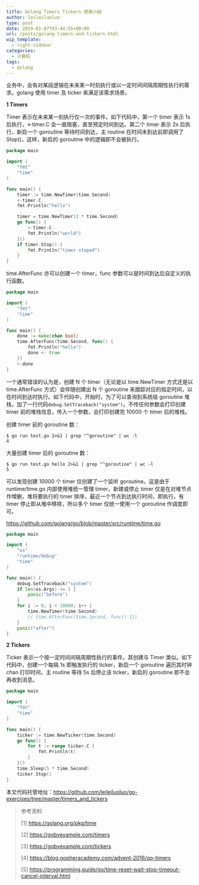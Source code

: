 ```yaml
---
title: Golang Timers Tickers 使用小结
author: leileiluoluo
type: post
date: 2019-01-07T03:44:55+00:00
url: /posts/golang-timers-and-tickers.html
wip_template:
  - right-sidebar
categories:
  - 计算机
tags:
  - Golang
---
```


业务中，会有对某段逻辑在未来某一时刻执行或以一定时间间隔周期性执行的需求。golang 使用 timer 及 ticker 来满足该需求场景。

**1 Timers**

Timer 表示在未来某一刻执行仅一次的事件。如下代码中，第一个 timer 表示 1s 后执行，<-timer.C 会一直阻塞，直至预定时间到达。第二个 timer 表示 2s 后执行，新启一个 goroutine 等待时间到达，主 routine 在时间未到达前即调用了 Stop()，这样，新启的 goroutine 中的逻辑即不会被执行。

```go
package main

import (
    "fmt"
    "time"
)

func main() {
    timer := time.NewTimer(time.Second)
    <-timer.C
    fmt.Println("hello")

    timer = time.NewTimer(2 * time.Second)
    go func() {
        <-timer.C
        fmt.Println("world")
    }()
    if timer.Stop() {
        fmt.Println("timer stoped")
    }
}
```

time.AfterFunc 亦可以创建一个 timer，func 参数可以是时间到达后自定义的执行函数。

```go
package main

import (
    "fmt"
    "time"
)

func main() {
    done := make(chan bool)
    time.AfterFunc(time.Second, func() {
        fmt.Println("hello")
        done <- true
    })
    <-done
}
```

一个通常错误的认为是，创建 N 个 timer（无论是以 time.NewTimer 方式还是以 time.AfterFunc 方式）会伴随创建出 N 个 goroutine 来跟踪对应的指定时间，以在时间到达时执行。如下代码中，开始时，为了可以查询到系统级 goroutine 堆栈，加了一行代码`debug.SetTraceback("system")`。不传任何参数会打印创建 timer 前的堆栈信息，传入一个参数，会打印创建完 10000 个 timer 后的堆栈。

创建 timer 前的 goroutine 数：

```
$ go run test.go 2>&1 | grep "^goroutine" | wc -l
4
```

大量创建 timer 后的 goroutine 数：

```
$ go run test.go hello 2>&1 | grep "^goroutine" | wc -l
5
```

可以发现创建 10000 个 timer 仅创建了一个监听 goroutine。这是由于 runtime/time.go 内部使用堆统一管理 timer，新建或停止 timer 仅是在对堆节点作增删，堆将要执行的 timer 排序，最近一个节点到达执行时间，即执行，有 timer 停止即从堆中移除，所以多个 timer 仅统一使用一个 goroutine 作调度即可。

<a href="https://github.com/golang/go/blob/master/src/runtime/time.go" target="blank">https://github.com/golang/go/blob/master/src/runtime/time.go</a>

```go
package main

import (
    "os"
    "runtime/debug"
    "time"
)

func main() {
    debug.SetTraceback("system")
    if len(os.Args) <= 1 {
        panic("before")
    }
    for i := 0; i < 10000; i++ {
        time.NewTimer(time.Second)
        // time.AfterFunc(time.Second, func() {})
    }
    panic("after")
}
```

**2 Tickers**

Ticker 表示一个按一定时间间隔周期性执行的事件。其创建与 Timer 类似。如下代码中，创建一个每隔 1s 即触发执行的 ticker，新启一个 goroutine 遍历其时钟 chan 打印时间，主 routine 等待 5s 后停止该 ticker，新启的 goroutine 即不会再收到消息。

```go
package main

import (
    "fmt"
    "time"
)

func main() {
    ticker := time.NewTicker(time.Second)
    go func() {
        for t := range ticker.C {
            fmt.Println(t)
        }
    }()
    time.Sleep(5 * time.Second)
    ticker.Stop()
}
```

本文代码托管地址：<a href="https://github.com/leileiluoluo/go-exercises/tree/master/timers_and_tickers" target="blank">https://github.com/leileiluoluo/go-exercises/tree/master/timers_and_tickers</a>

> 参考资料
>
> [1]&nbsp;<a href="https://golang.org/pkg/time" target="blank">https://golang.org/pkg/time</a>
>
> [2]&nbsp;<a href="https://gobyexample.com/timers" target="blank">https://gobyexample.com/timers</a>
>
> [3]&nbsp;<a href="https://gobyexample.com/tickers" target="blank">https://gobyexample.com/tickers</a>
>
> [4]&nbsp;<a href="https://blog.gopheracademy.com/advent-2016/go-timers" target="blank">https://blog.gopheracademy.com/advent-2016/go-timers</a>
>
> [5]&nbsp;<a href="https://programming.guide/go/time-reset-wait-stop-timeout-cancel-interval.html" target="blank">https://programming.guide/go/time-reset-wait-stop-timeout-cancel-interval.html</a>
